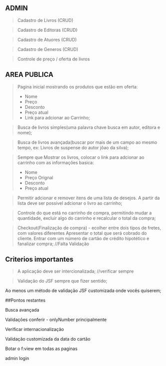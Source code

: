 ## ADMIN

> Cadastro de Livros	(CRUD)

> Cadastro de Editoras	(CRUD)

> Cadastro de Atuores	(CRUD)

> Cadastro de Generos	(CRUD)

> Controle de preço / oferta de livros

## AREA PUBLICA

> Pagina inicial mostrando os produtos que estão em oferta:
> - Nome
> - Preço
> - Desconto
> - Preço atual
> - Link para adcionar ao Carrinho;
	
> Busca de livros simples(uma palavra chave busca em autor, editora e nome);

> Busca de livros avançada(buscar por mais de um campo ao mesmo tempo, ex:
> Livros de suspense do autor jõao da silva);

> Sempre que Mostrar os livros, colocar o link para adcionar ao carrinho com
> as informações basica:
> - Nome
> - Preço Orignal
> - Desconto
> - Preço atual
	
> Permitir adcionar e remover itens de uma lista de desejos. A partir da lista
> deve ser possivel adcionar o livro ao carrinho;

> Controle do que está no carrinho de compra, permitindo mudar a quantidade, 
> excluir algo do carrinho e recalcular o total da compra;

> Checkout(Finalização de compra) - ecolher entre dois tipos de fretes, com valores diferentes
> Apresentar o total que será cobrado do cliente. Entrar com um número de cartão de crédito
> hipotético e fanalizar compra; //Falta Validação

## Criterios importantes

> A aplicação deve ser intercionalizada; //verificar sempre

> Validação do JSF sempre que fizer sentido;

Ao menos um método de validação JSF customizada onde vocês quiserem;
 
##Pontos restantes

Busca avançada

Validações conferir - onlyNumber principalmente

Verificar internacionalização

Validação customizada da data do cartão

Botar o f:view em todas as paginas

admin login



